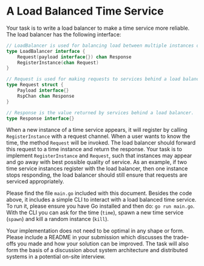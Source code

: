 # A Load Balanced Time Service

Your task is to write a load balancer to make a time service more reliable. The load balancer has the following interface:

```go
// LoadBalancer is used for balancing load between multiple instances of a service.
type LoadBalancer interface {
	Request(payload interface{}) chan Response
	RegisterInstance(chan Request)
}

// Request is used for making requests to services behind a load balancer.
type Request struct {
	Payload interface{}
	RspChan chan Response
}

// Response is the value returned by services behind a load balancer.
type Response interface{}
```

When a new instance of a time service appears, it will register by calling `RegisterInstance` with a request channel. When a user wants to know the time, the method `Request` will be invoked. The load balancer should forward this request to a time instance and return the response. Your task is to implement `RegisterInstance` and `Request`, such that instances may appear and go away with best possible quality of service. As an example, if two time service instances register with the load balancer, then one instance stops responding, the load balancer should still ensure that requests are serviced appropriately.

Please find the file `main.go` included with this document. Besides the code above, it includes a simple CLI to interact with a load balanced time service. To run it, please ensure you have Go installed and then do: `go run main.go`. With the CLI you can ask for the time (`time`), spawn a new time service (`spawn`) and kill a random instance (`kill`).

Your implementation does not need to be optimal in any shape or form. Please include a README in your submission which discusses the trade-offs you made and how your solution can be improved. The task will also form the basis of a discussion about system architecture and distributed systems in a potential on-site interview.
